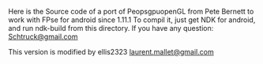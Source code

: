 Here is the Source code of a port of PeopsgpuopenGL from Pete Bernett to work with FPse for android since 1.11.1
To compil it, just get NDK for android, and run ndk-build from this directory.
If you have any question: Schtruck@gmail.com

This version is modified by ellis2323 laurent.mallet@gmail.com

